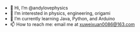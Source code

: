 - 👋 Hi, I’m @andylovephysics
- 👀 I’m interested in physics, engineering, origami
- 🌱 I’m currently learning Java, Python, and Arduino
- 📫 How to reach me: email me at xuweixuan0086@163.com





<!---
andylovephysics/andylovephysics is a ✨ special ✨ repository because its `README.md` (this file) appears on your GitHub profile.
You can click the Preview link to take a look at your changes.
--->
